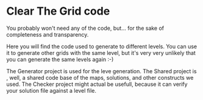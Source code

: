 # Clear The Grid code

You probably won't need any of the code, but... for the sake of completeness and transparency.

Here you will find the code used to generate to different levels. You can use it to generate other grids with the same level, but it's very very unlikely that you can generate the same levels again :-)

The Generator project is used for the leve generation.
The Shared project is , well, a shared code base of the maps, solutions, and other constructs we used.
The Checker project might actual be usefull, because it can verify your solution file against a level file.  

